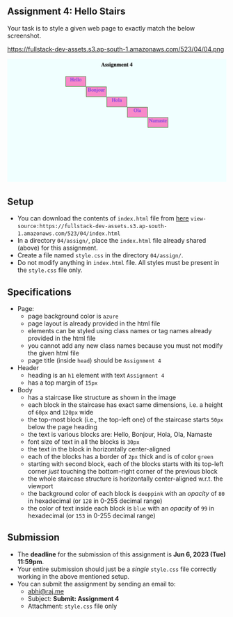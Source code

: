 ## Assignment 4: Hello Stairs

Your task is to style a given web page to exactly match the below screenshot.

https://fullstack-dev-assets.s3.ap-south-1.amazonaws.com/523/04/04.png

![](./images/04.png)

## Setup
* You can download the contents of `index.html` file from [here](https://fullstack-dev-assets.s3.ap-south-1.amazonaws.com/523/04/index.html) `view-source:https://fullstack-dev-assets.s3.ap-south-1.amazonaws.com/523/04/index.html`
* In a directory `04/assign/`, place the `index.html` file already shared (above) for this assignment.
* Create a file named `style.css` in the directory `04/assign/`.
* Do not modify anything in `index.html` file. All styles must be present in the `style.css` file only.

## Specifications
* Page:
  - page background color is `azure`
  - page layout is already provided in the html file
  - elements can be styled using class names or tag names already provided in the html file
  - you cannot add any new class names because you must not modify the given html file
  - page title (inside `head`) should be `Assignment 4`
* Header
  - heading is an `h1` element with text `Assignment 4`
  - has a top margin of `15px`
* Body
  - has a staircase like structure as shown in the image
  - each block in the staircase has exact same dimensions, i.e. a height of `60px` and `120px` wide
  - the top-most block (i.e., the top-left one) of the staircase starts `50px` below the page heading
  - the text is various blocks are: Hello, Bonjour, Hola, Ola, Namaste
  - font size of text in all the blocks is `30px`
  - the text in the block in horizontally center-aligned
  - each of the blocks has a border of `2px` thick and is of color `green`
  - starting with second block, each of the blocks starts with its top-left corner _just_ touching the bottom-right corner of the previous block
  - the whole staircase structure is horizontally center-aligned w.r.t. the viewport
  - the background color of each block is `deeppink` with an _opacity_ of `80` in hexadecimal (or `128` in 0-255 decimal range)
  - the color of text inside each block is `blue` with an _opacity_ of `99` in hexadecimal (or `153` in 0-255 decimal range)

## Submission
* The **deadline** for the submission of this assignment is **Jun 6, 2023 (Tue) 11:59pm**.
* Your entire submission should just be a *single* `style.css` file correctly working in the above mentioned setup.
* You can submit the assignment by sending an email to:
  - [abhi@raj.me](mailto:abhi@raj.me)
  - Subject: **Submit: Assignment 4**
  - Attachment: `style.css` file only
